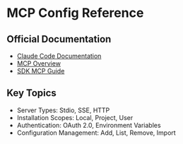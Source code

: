 # MCP Config Reference

## Official Documentation
- [Claude Code Documentation](https://docs.claude.com/en/docs/claude-code.md)
- [MCP Overview](https://docs.claude.com/en/docs/claude-code/mcp.md)
- [SDK MCP Guide](https://docs.claude.com/en/docs/claude-code/sdk/sdk-mcp.md)

## Key Topics
- Server Types: Stdio, SSE, HTTP
- Installation Scopes: Local, Project, User
- Authentication: OAuth 2.0, Environment Variables
- Configuration Management: Add, List, Remove, Import